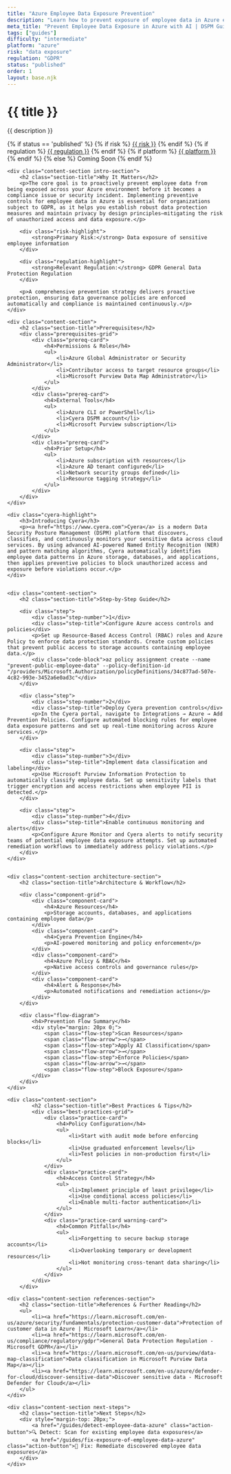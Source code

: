 ```yaml
---
title: "Azure Employee Data Exposure Prevention"
description: "Learn how to prevent exposure of employee data in Azure environments. Follow step-by-step guidance for GDPR compliance."
meta_title: "Prevent Employee Data Exposure in Azure with AI | DSPM Guide"
tags: ["guides"]
difficulty: "intermediate"
platform: "azure"
risk: "data exposure"
regulation: "GDPR"
status: "published"
order: 1
layout: base.njk
---
```


<div class="container">
    <div class="header">
        <h1>{{ title }}</h1>
        <p>{{ description }}</p>
        <div class="guide-tags-container">
			<div class="guide-tags-wrapper">
		    {% if status == 'published' %}
		        {% if risk %}
		        <a href="/risk/{{ risk | downcase | replace: ' ', '-' }}/" class="guide-tag risk">{{ risk }}</a>
		        {% endif %}
		        {% if regulation %}
		        <a href="/regulation/{{ regulation | downcase | replace: ' ', '-' }}/" class="guide-tag regulation">{{ regulation }}</a>
		        {% endif %}
		        {% if platform %}
		        <a href="/platforms/{{ platform | downcase | replace: ' ', '-' }}/" class="guide-tag platform">{{ platform }}</a>
		        {% endif %}
		    {% else %}
		        <span class="guide-tag coming-soon">Coming Soon</span>
		    {% endif %}
		</div>
		</div>
    </div>

    <div class="content-section intro-section">
        <h2 class="section-title">Why It Matters</h2>
        <p>The core goal is to proactively prevent employee data from being exposed across your Azure environment before it becomes a compliance issue or security incident. Implementing preventive controls for employee data in Azure is essential for organizations subject to GDPR, as it helps you establish robust data protection measures and maintain privacy by design principles—mitigating the risk of unauthorized access and data exposure.</p>
        
        <div class="risk-highlight">
            <strong>Primary Risk:</strong> Data exposure of sensitive employee information
        </div>
        
        <div class="regulation-highlight">
            <strong>Relevant Regulation:</strong> GDPR General Data Protection Regulation
        </div>
        
        <p>A comprehensive prevention strategy delivers proactive protection, ensuring data governance policies are enforced automatically and compliance is maintained continuously.</p>
    </div>

    <div class="content-section">
        <h2 class="section-title">Prerequisites</h2>
        <div class="prerequisites-grid">
            <div class="prereq-card">
                <h4>Permissions & Roles</h4>
                <ul>
                    <li>Azure Global Administrator or Security Administrator</li>
                    <li>Contributor access to target resource groups</li>
                    <li>Microsoft Purview Data Map Administrator</li>
                </ul>
            </div>
            <div class="prereq-card">
                <h4>External Tools</h4>
                <ul>
                    <li>Azure CLI or PowerShell</li>
                    <li>Cyera DSPM account</li>
                    <li>Microsoft Purview subscription</li>
                </ul>
            </div>
            <div class="prereq-card">
                <h4>Prior Setup</h4>
                <ul>
                    <li>Azure subscription with resources</li>
                    <li>Azure AD tenant configured</li>
                    <li>Network security groups defined</li>
                    <li>Resource tagging strategy</li>
                </ul>
            </div>
        </div>
    </div>
	
    <div class="cyera-highlight">
        <h3>Introducing Cyera</h3>
        <p><a href="https://www.cyera.com">Cyera</a> is a modern Data Security Posture Management (DSPM) platform that discovers, classifies, and continuously monitors your sensitive data across cloud services. By using advanced AI-powered Named Entity Recognition (NER) and pattern matching algorithms, Cyera automatically identifies employee data patterns in Azure storage, databases, and applications, then applies preventive policies to block unauthorized access and exposure before violations occur.</p>
    </div>
	

    <div class="content-section">
        <h2 class="section-title">Step-by-Step Guide</h2>
        
        <div class="step">
            <div class="step-number">1</div>
            <div class="step-title">Configure Azure access controls and policies</div>
            <p>Set up Resource-Based Access Control (RBAC) roles and Azure Policy to enforce data protection standards. Create custom policies that prevent public access to storage accounts containing employee data.</p>
            <div class="code-block">az policy assignment create --name "prevent-public-employee-data" --policy-definition-id "/providers/Microsoft.Authorization/policyDefinitions/34c877ad-507e-4c82-993e-3452a6e0ad3c"</div>
        </div>

        <div class="step">
            <div class="step-number">2</div>
            <div class="step-title">Deploy Cyera prevention controls</div>
            <p>In the Cyera portal, navigate to Integrations → Azure → Add Prevention Policies. Configure automated blocking rules for employee data exposure patterns and set up real-time monitoring across Azure services.</p>
        </div>

        <div class="step">
            <div class="step-number">3</div>
            <div class="step-title">Implement data classification and labeling</div>
            <p>Use Microsoft Purview Information Protection to automatically classify employee data. Set up sensitivity labels that trigger encryption and access restrictions when employee PII is detected.</p>
        </div>

        <div class="step">
            <div class="step-number">4</div>
            <div class="step-title">Enable continuous monitoring and alerts</div>
            <p>Configure Azure Monitor and Cyera alerts to notify security teams of potential employee data exposure attempts. Set up automated remediation workflows to immediately address policy violations.</p>
        </div>
    </div>


    <div class="content-section architecture-section">
        <h2 class="section-title">Architecture & Workflow</h2>
        
        <div class="component-grid">
            <div class="component-card">
                <h4>Azure Resources</h4>
                <p>Storage accounts, databases, and applications containing employee data</p>
            </div>
            <div class="component-card">
                <h4>Cyera Prevention Engine</h4>
                <p>AI-powered monitoring and policy enforcement</p>
            </div>
            <div class="component-card">
                <h4>Azure Policy & RBAC</h4>
                <p>Native access controls and governance rules</p>
            </div>
            <div class="component-card">
                <h4>Alert & Response</h4>
                <p>Automated notifications and remediation actions</p>
            </div>
        </div>

        <div class="flow-diagram">
            <h4>Prevention Flow Summary</h4>
            <div style="margin: 20px 0;">
                <span class="flow-step">Scan Resources</span>
                <span class="flow-arrow">→</span>
                <span class="flow-step">Apply AI Classification</span>
                <span class="flow-arrow">→</span>
                <span class="flow-step">Enforce Policies</span>
                <span class="flow-arrow">→</span>
                <span class="flow-step">Block Exposure</span>
            </div>
        </div>
    </div>

	<div class="content-section">
	        <h2 class="section-title">Best Practices & Tips</h2>
	        <div class="best-practices-grid">
	            <div class="practice-card">
	                <h4>Policy Configuration</h4>
	                <ul>
	                    <li>Start with audit mode before enforcing blocks</li>
	                    <li>Use graduated enforcement levels</li>
	                    <li>Test policies in non-production first</li>
	                </ul>
	            </div>
	            <div class="practice-card">
	                <h4>Access Control Strategy</h4>
	                <ul>
	                    <li>Implement principle of least privilege</li>
	                    <li>Use conditional access policies</li>
	                    <li>Enable multi-factor authentication</li>
	                </ul>
	            </div>
	            <div class="practice-card warning-card">
	                <h4>Common Pitfalls</h4>
	                <ul>
	                    <li>Forgetting to secure backup storage accounts</li>
	                    <li>Overlooking temporary or development resources</li>
	                    <li>Not monitoring cross-tenant data sharing</li>
	                </ul>
	            </div>
	        </div>
	    </div>

    <div class="content-section references-section">
        <h2 class="section-title">References & Further Reading</h2>
        <ul>
            <li><a href="https://learn.microsoft.com/en-us/azure/security/fundamentals/protection-customer-data">Protection of customer data in Azure | Microsoft Learn</a></li>
            <li><a href="https://learn.microsoft.com/en-us/compliance/regulatory/gdpr">General Data Protection Regulation - Microsoft GDPR</a></li>
            <li><a href="https://learn.microsoft.com/en-us/purview/data-map-classification">Data classification in Microsoft Purview Data Map</a></li>
            <li><a href="https://learn.microsoft.com/en-us/azure/defender-for-cloud/discover-sensitive-data">Discover sensitive data - Microsoft Defender for Cloud</a></li>
        </ul>
    </div>

    <div class="content-section next-steps">
        <h2 class="section-title">Next Steps</h2>
        <div style="margin-top: 20px;">
            <a href="/guides/detect-employee-data-azure" class="action-button">🔍 Detect: Scan for existing employee data exposures</a>
            <a href="/guides/fix-exposure-of-employee-data-azure" class="action-button">🔧 Fix: Remediate discovered employee data exposures</a>
        </div>
    </div>
</div>